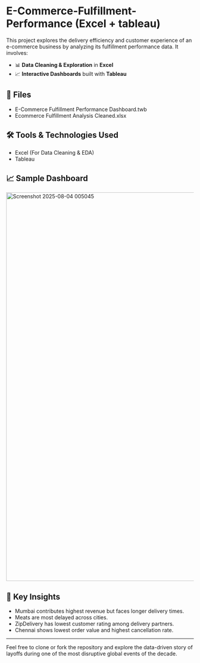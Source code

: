 # E-Commerce-Fulfillment-Performance (Excel + tableau)

This project explores the delivery efficiency and customer experience of an e-commerce business by analyzing its fulfillment performance data. It involves:

- 📊 **Data Cleaning & Exploration** in **Excel**
- 📈 **Interactive Dashboards** built with **Tableau**

## 📂 Files
- E-Commerce Fulfillment Performance Dashboard.twb
- Ecommerce Fulfillment Analysis Cleaned.xlsx

## 🛠 Tools & Technologies Used
- Excel (For Data Cleaning & EDA)
- Tableau

## 📈 Sample Dashboard
<img width="1919" height="1041" alt="Screenshot 2025-08-04 005045" src="https://github.com/user-attachments/assets/895a6c3a-3f66-4383-8d60-166f10c45409" />

## 📌 Key Insights
- Mumbai contributes highest revenue but faces longer delivery times.
- Meats are most delayed across cities.
- ZipDelivery has lowest customer rating among delivery partners.
- Chennai shows lowest order value and highest cancellation rate.

---

Feel free to clone or fork the repository and explore the data-driven story of layoffs during one of the most disruptive global events of the decade.
